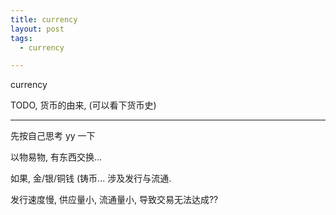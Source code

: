 ```yaml
---
title: currency
layout: post
tags:
  - currency

---
```


currency


TODO, 货币的由来, (可以看下货币史)


---

先按自己思考 yy 一下


以物易物, 有东西交换...


如果, 金/银/铜钱 (铸币... 涉及发行与流通.

发行速度慢, 供应量小, 流通量小, 导致交易无法达成??





